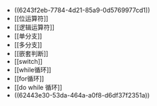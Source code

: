 - ((6243f2eb-7784-4d21-85a9-0d5769977cd1))
- [[位运算符]]
- [[逻辑运算符]]
- [[单分支]]
- [[多分支]]
- [[嵌套判断]]
- [[switch]]
- [[while循环]]
- [[for循环]]
- [[do while 循环]]
- ((62443e30-53da-464a-a0f8-d6df37f2351a))